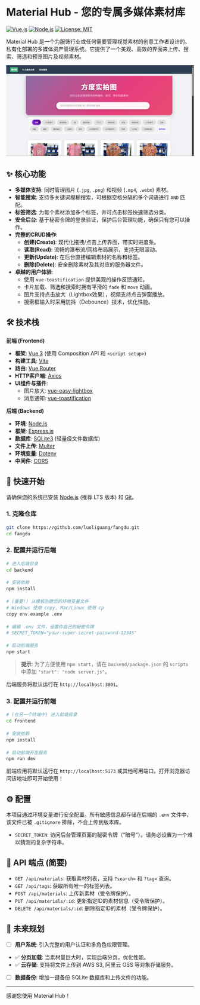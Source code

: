 # Material Hub - 您的专属多媒体素材库

[![Vue.js](https://img.shields.io/badge/Vue.js-3-42b883.svg)](https://vuejs.org/) [![Node.js](https://img.shields.io/badge/Node.js-Express-000000.svg)](https://nodejs.org/) [![License: MIT](https://img.shields.io/badge/License-MIT-yellow.svg)](https://opensource.org/licenses/MIT)

Material Hub 是一个为服饰行业或任何需要管理视觉素材的创意工作者设计的、私有化部署的多媒体资产管理系统。它提供了一个美观、高效的界面来上传、搜索、筛选和预览图片及视频素材。

![Material Hub预览图](/project-images/image%20copy.png)

## ✨ 核心功能

-   **多媒体支持**: 同时管理图片 (`.jpg`, `.png`) 和视频 (`.mp4`, `.webm`) 素材。
-   **智能搜索**: 支持多关键词模糊搜索，可根据空格分隔的多个词语进行 `AND` 匹配。
-   **标签筛选**: 为每个素材添加多个标签，并可点击标签快速筛选分类。
-   **安全后台**: 基于秘密令牌的登录验证，保护后台管理功能，确保只有您可以操作。
-   **完整的CRUD操作**:
    -   **创建(Create)**: 现代化拖拽/点击上传界面，带实时进度条。
    -   **读取(Read)**: 流畅的瀑布流/网格布局展示，支持无限滚动。
    -   **更新(Update)**: 在后台直接编辑素材的名称和标签。
    -   **删除(Delete)**: 安全删除素材及其对应的服务器文件。
-   **卓越的用户体验**:
    -   使用 `vue-toastification` 提供美观的操作反馈通知。
    -   卡片加载、筛选和搜索时拥有平滑的 `fade` 和 `move` 动画。
    -   图片支持点击放大（Lightbox效果），视频支持点击弹窗播放。
    -   搜索框输入时采用防抖（Debounce）技术，优化性能。

## 🛠️ 技术栈

**前端 (Frontend)**
-   **框架**: [Vue 3](https://vuejs.org/) (使用 Composition API 和 `<script setup>`)
-   **构建工具**: [Vite](https://vitejs.dev/)
-   **路由**: [Vue Router](https://router.vuejs.org/)
-   **HTTP客户端**: [Axios](https://axios-http.com/)
-   **UI组件与插件**:
    -   图片放大: [vue-easy-lightbox](https://www.npmjs.com/package/vue-easy-lightbox)
    -   消息通知: [vue-toastification](https://www.npmjs.com/package/vue-toastification)

**后端 (Backend)**
-   **环境**: [Node.js](https://nodejs.org/)
-   **框架**: [Express.js](https://expressjs.com/)
-   **数据库**: [SQLite3](https://www.sqlite.org/index.html) (轻量级文件数据库)
-   **文件上传**: [Multer](https://github.com/expressjs/multer)
-   **环境变量**: [Dotenv](https://www.npmjs.com/package/dotenv)
-   **中间件**: [CORS](https://www.npmjs.com/package/cors)

## 🚀 快速开始

请确保您的系统已安装 [Node.js](https://nodejs.org/) (推荐 LTS 版本) 和 [Git](https://git-scm.com/)。

### 1. 克隆仓库

```bash
git clone https://github.com/luoliguang/fangdu.git
cd fangdu
```

### 2. 配置并运行后端

```bash
# 进入后端目录
cd backend

# 安装依赖
npm install

# (重要!) 从模板创建您的环境变量文件
# Windows 使用 copy, Mac/Linux 使用 cp
copy env.example .env

# 编辑 .env 文件，设置你自己的秘密令牌
# SECRET_TOKEN="your-super-secret-password-12345"

# 启动后端服务
npm start
```
> **提示**: 为了方便使用 `npm start`，请在 `backend/package.json` 的 `scripts` 中添加 `"start": "node server.js"`。

后端服务将默认运行在 `http://localhost:3001`。

### 3. 配置并运行前端

```bash
# (在另一个终端中) 进入前端目录
cd frontend

# 安装依赖
npm install

# 启动前端开发服务
npm run dev
```
前端应用将默认运行在 `http://localhost:5173` 或其他可用端口。打开浏览器访问该地址即可开始使用！

## ⚙️ 配置

本项目通过环境变量进行安全配置。所有敏感信息都存储在后端的 `.env` 文件中，该文件已被 `.gitignore` 排除，不会上传到版本库。

-   `SECRET_TOKEN`: 访问后台管理页面的秘密令牌（“暗号”）。请务必设置为一个难以猜测的复杂字符串。

## 📝 API 端点 (简要)

-   `GET /api/materials`: 获取素材列表，支持 `?search=` 和 `?tag=` 查询。
-   `GET /api/tags`: 获取所有唯一的标签列表。
-   `POST /api/materials`: 上传新素材（受令牌保护）。
-   `PUT /api/materials/:id`: 更新指定ID的素材信息（受令牌保护）。
-   `DELETE /api/materials/:id`: 删除指定ID的素材（受令牌保护）。

## 🔮 未来规划

-   [ ] **用户系统**: 引入完整的用户认证和多角色权限管理。
-   ✅ **分页加载**: 当素材量巨大时，实现后端分页，优化性能。
-   ✅ **云存储**: 支持将文件上传到 AWS S3, 阿里云 OSS 等对象存储服务。
-   [ ] **数据备份**: 增加一键备份 SQLite 数据库和上传文件的功能。

---

感谢您使用 Material Hub！